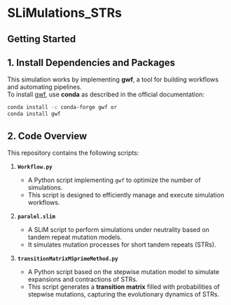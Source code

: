 # SLiMulations_STRs
## Getting Started


## 1. **Install Dependencies and Packages**
This simulation works by implementing **gwf**, a tool for building workflows and automating pipelines.  
To install [gwf](https://gwf.app/), use **conda** as described in the official documentation:



```bash
conda install -c conda-forge gwf or
conda install gwf
```

## 2. **Code Overview**

This repository contains the following scripts:

1. **`Workflow.py`**  
   - A Python script implementing `gwf` to optimize the number of simulations.  
   - This script is designed to efficiently manage and execute simulation workflows.

2. **`paralel.slim`**  
   - A SLiM script to perform simulations under neutrality based on tandem repeat mutation models.  
   - It simulates mutation processes for short tandem repeats (STRs).

3. **`transitionMatrixMSprimeMethod.py`**  
   - A Python script based on the stepwise mutation model to simulate expansions and contractions of STRs.  
   - This script generates a **transition matrix** filled with probabilities of stepwise mutations, capturing the evolutionary dynamics of STRs.


